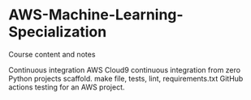 # AWS-Machine-Learning-Specialization
Course content and notes

Continuous integration
AWS Cloud9 continuous integration from zero
Python projects scaffold. make file, tests, lint, requirements.txt
GitHub actions testing for an AWS project.


